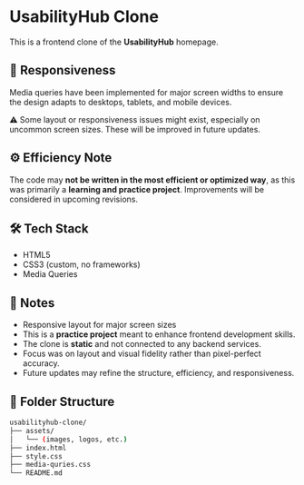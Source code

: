 # UsabilityHub Clone

This is a frontend clone of the **UsabilityHub** homepage.



## 📱 Responsiveness

Media queries have been implemented for major screen widths to ensure the design adapts to desktops, tablets, and mobile devices.

⚠️ Some layout or responsiveness issues might exist, especially on uncommon screen sizes. These will be improved in future updates.



## ⚙️ Efficiency Note

The code may **not be written in the most efficient or optimized way**, as this was primarily a **learning and practice project**. Improvements will be considered in upcoming revisions.



## 🛠️ Tech Stack

- HTML5
- CSS3 (custom, no frameworks)
- Media Queries




## 📌 Notes

- Responsive layout for major screen sizes
- This is a **practice project** meant to enhance frontend development skills.
- The clone is **static** and not connected to any backend services.
- Focus was on layout and visual fidelity rather than pixel-perfect accuracy.
- Future updates may refine the structure, efficiency, and responsiveness.


## 📂 Folder Structure

```bash
usabilityhub-clone/
├── assets/
│   └── (images, logos, etc.)
├── index.html
├── style.css
├── media-quries.css
└── README.md
